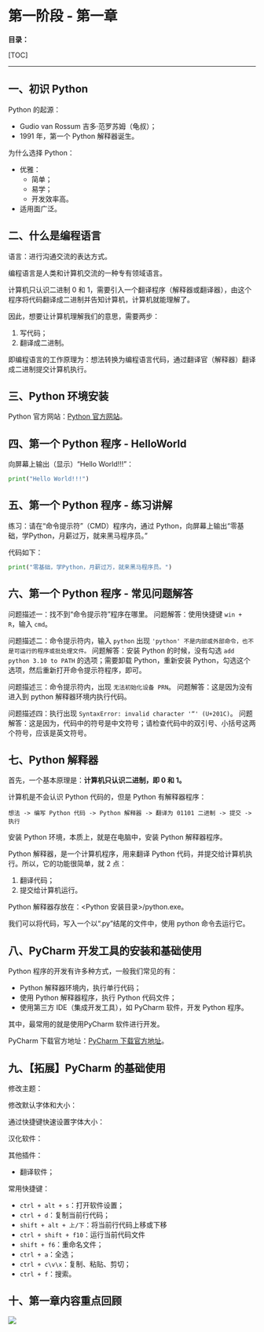 # 第一阶段 - 第一章

**目录：**

[TOC]

---

## 一、初识 Python

Python 的起源：
* Gudio van Rossum 吉多·范罗苏姆（龟叔）；
* 1991 年，第一个 Python 解释器诞生。

为什么选择 Python：
* 优雅：
  * 简单；
  * 易学；
  * 开发效率高。
* 适用面广泛。

## 二、什么是编程语言

语言：进行沟通交流的表达方式。

编程语言是人类和计算机交流的一种专有领域语言。

计算机只认识二进制 0 和 1，需要引入一个翻译程序（解释器或翻译器），由这个程序将代码翻译成二进制并告知计算机，计算机就能理解了。

因此，想要让计算机理解我们的意思，需要两步：
1. 写代码；
2. 翻译成二进制。

即编程语言的工作原理为：想法转换为编程语言代码，通过翻译官（解释器）翻译成二进制提交计算机执行。

## 三、Python 环境安装

Python 官方网站：[Python 官方网站](python.org)。

## 四、第一个 Python 程序 - HelloWorld

向屏幕上输出（显示）“Hello World!!!”：
```python
print("Hello World!!!")
```

## 五、第一个 Python 程序 - 练习讲解

练习：请在“命令提示符”（CMD）程序内，通过 Python，向屏幕上输出“零基础，学Python，月薪过万，就来黑马程序员。”

代码如下：
```python
print("零基础，学Python，月薪过万，就来黑马程序员。")
```

## 六、第一个 Python 程序 - 常见问题解答

问题描述一：找不到“命令提示符”程序在哪里。
问题解答：使用快捷键 `win + R`，输入 `cmd`。

问题描述二：命令提示符内，输入 `python` 出现 `'python' 不是内部或外部命令，也不是可运行的程序或批处理文件。`
问题解答：安装 Python 的时候，没有勾选 `add python 3.10 to PATH` 的选项；需要卸载 Python，重新安装 Python，勾选这个选项，然后重新打开命令提示符程序，即可。

问题描述三：命令提示符内，出现 `无法初始化设备 PRN`。
问题解答：这是因为没有进入到 python 解释器环境内执行代码。

问题描述四：执行出现 `SyntaxError: invalid character '“' (U+201C)`。
问题解答：这是因为，代码中的符号是中文符号；请检查代码中的双引号、小括号这两个符号，应该是英文符号。

## 七、Python 解释器

首先，一个基本原理是：**计算机只认识二进制，即 0 和 1。**

计算机是不会认识 Python 代码的，但是 Python 有解释器程序：
```
想法 -> 编写 Python 代码 -> Python 解释器 -> 翻译为 01101 二进制 -> 提交 -> 执行
```

安装 Python 环境，本质上，就是在电脑中，安装 Python 解释器程序。

Python 解释器，是一个计算机程序，用来翻译 Python 代码，并提交给计算机执行。所以，它的功能很简单，就 2 点：
1. 翻译代码；
2. 提交给计算机运行。

Python 解释器存放在：<Python 安装目录>/python.exe。

我们可以将代码，写入一个以“.py”结尾的文件中，使用 python 命令去运行它。

## 八、PyCharm 开发工具的安装和基础使用

Python 程序的开发有许多种方式，一般我们常见的有：
* Python 解释器环境内，执行单行代码；
* 使用 Python 解释器程序，执行 Python 代码文件；
* 使用第三方 IDE（集成开发工具），如 PyCharm 软件，开发 Python 程序。

其中，最常用的就是使用PyCharm 软件进行开发。

PyCharm 下载官方地址：[PyCharm 下载官方地址](www.jetbrains.com)。

## 九、【拓展】PyCharm 的基础使用

修改主题：

修改默认字体和大小：

通过快捷键快速设置字体大小：

汉化软件：

其他插件：
* 翻译软件；

常用快捷键：
* `ctrl + alt + s`：打开软件设置；
* `ctrl + d`：复制当前行代码；
* `shift + alt + 上/下`：将当前行代码上移或下移
* `ctrl + shift + f10`：运行当前代码文件
* `shift + f6`：重命名文件；
* `ctrl + a`：全选；
* `ctrl + c\v\x`：复制、粘贴、剪切；
* `ctrl + f`：搜索。

## 十、第一章内容重点回顾

![](20250912160507.png)